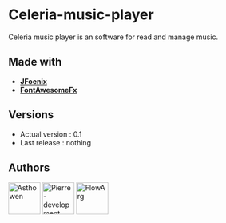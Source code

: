 # Celeria-music-player

Celeria music player is an software for read and manage music. 

## Made with

* [**JFoenix**](https://github.com/jfoenixadmin/JFoenix)
* [**FontAwesomeFx**](https://bitbucket.org/Jerady/fontawesomefx/src/master/)

## Versions

* Actual version : 0.1
* Last release : nothing

## Authors

[<img width="64" src="https://avatars3.githubusercontent.com/u/59535754?s=400&u=48aecdd175dd2dd8867ae063f1973b64d298220b&v=4" alt="Asthowen">](https://github.com/Asthowen)
[<img width="64" src="https://avatars3.githubusercontent.com/u/54412840?s=460&u=237f67ff7ae293da5bc6f993882c943367719143&v=4" alt="Pierre-development">](https://github.com/Pierre-development)
[<img width="64" src="https://avatars0.githubusercontent.com/u/52298108?s=460&u=8d21537ce72df040cc8079afebdab89863510c15&v=4" alt="FlowArg">](https://github.com/FlowArg)